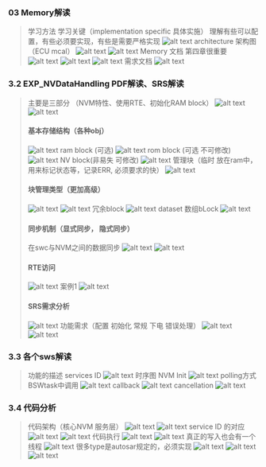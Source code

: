 ### 03 Memory解读
> 学习方法
> 学习关键（implementation specific 具体实施）
> 理解有些可以配置，有些必须要实现，有些是需要严格实现
> ![alt text](image.png)
> architecture 架构图 （ECU mcal）
> ![alt text](image-1.png)
> ![alt text](image-3.png)
> Memory 文档
> 第四章很重要
> ![alt text](image-4.png)
> ![alt text](image-6.png)
> ![alt text](image-7.png)
> 需求文档
> ![alt text](image-5.png)

### 3.2 EXP_NVDataHandling PDF解读、SRS解读
> 主要是三部分 （NVM特性、使用RTE、初始化RAM block）
> ![alt text](image-8.png)
> ![alt text](image-9.png)
>#### 基本存储结构（各种obj）
> ![alt text](image-10.png)
> ram block (可选)
> ![alt text](image-11.png)
> rom block (可选 不可修改)
> ![alt text](image-12.png)
> NV block(非易失 可修改)
> ![alt text](image-13.png)
> 管理块（临时 放在ram中，用来标记状态等，记录ERR, 必须要求的快）
> ![alt text](image-14.png)
>#### 块管理类型（更加高级）
> ![alt text](image-15.png)
> ![alt text](image-16.png)
> 冗余block 
> ![alt text](image-17.png)
> dataset 数组bLock
> ![alt text](image-18.png)
> #### 同步机制（显式同步， 隐式同步）
> 在swc与NVM之间的数据同步
> ![alt text](image-19.png)
> ![alt text](image-20.png)
> #### RTE访问
> ![alt text](image-21.png)
> 案例1
> ![alt text](image-22.png)
> #### SRS需求分析
> ![alt text](image-23.png)
> 功能需求（配置 初始化 常规 下电 错误处理）
> ![alt text](image-24.png)
> ![alt text](image-25.png)

### 3.3 各个sws解读
> 功能的描述 services ID
> ![alt text](image-26.png)
> 时序图
> NVM Init
> ![alt text](image-27.png)
> polling方式 BSWtask中调用
> ![alt text](image-28.png)
> callback
> ![alt text](image-29.png)
> cancellation
> ![alt text](image-30.png)

### 3.4 代码分析
> 代码架构（核心NVM 服务层）
> ![alt text](image-31.png)
> ![alt text](image-32.png)
> service ID 的对应
> ![alt text](image-33.png)
> ![alt text](image-34.png)
> 代码执行
> ![alt text](image-35.png)
> ![alt text](image-36.png)
> 真正的写入也会有一个线程
> ![alt text](image-37.png)
> 很多type是autosar规定的，必须实现
> ![alt text](image-38.png)
> ![alt text](image-40.png)
> ![alt text](image-39.png)